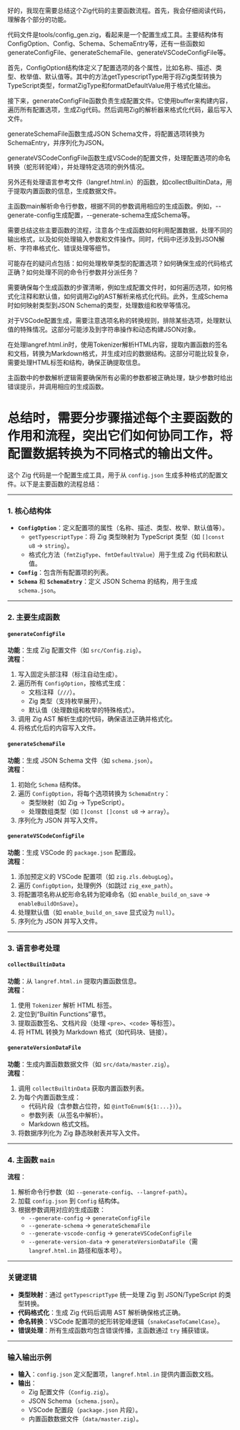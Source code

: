 好的，我现在需要总结这个Zig代码的主要函数流程。首先，我会仔细阅读代码，理解各个部分的功能。

代码文件是tools/config_gen.zig，看起来是一个配置生成工具。主要结构体有ConfigOption、Config、Schema、SchemaEntry等，还有一些函数如generateConfigFile、generateSchemaFile、generateVSCodeConfigFile等。

首先，ConfigOption结构体定义了配置选项的各个属性，比如名称、描述、类型、枚举值、默认值等。其中的方法getTypescriptType用于将Zig类型转换为TypeScript类型，formatZigType和formatDefaultValue用于格式化输出。

接下来，generateConfigFile函数负责生成配置文件。它使用buffer来构建内容，遍历所有配置选项，生成Zig代码。然后调用Zig的解析器来格式化代码，最后写入文件。

generateSchemaFile函数生成JSON Schema文件，将配置选项转换为SchemaEntry，并序列化为JSON。

generateVSCodeConfigFile函数生成VSCode的配置文件，处理配置选项的命名转换（蛇形转驼峰），并处理特定选项的例外情况。

另外还有处理语言参考文件（langref.html.in）的函数，如collectBuiltinData，用于提取内置函数的信息，生成数据文件。

主函数main解析命令行参数，根据不同的参数调用相应的生成函数。例如，--generate-config生成配置，--generate-schema生成Schema等。

需要总结这些主要函数的流程，注意各个生成函数如何利用配置数据，处理不同的输出格式，以及如何处理输入参数和文件操作。同时，代码中还涉及到JSON解析、字符串格式化、错误处理等细节。

可能存在的疑问点包括：如何处理枚举类型的配置选项？如何确保生成的代码格式正确？如何处理不同的命令行参数并分派任务？

需要确保每个生成函数的步骤清晰，例如生成配置文件时，如何遍历选项，如何格式化注释和默认值，如何调用Zig的AST解析来格式化代码。此外，生成Schema时如何映射类型到JSON Schema的类型，处理数组和枚举等情况。

对于VSCode配置生成，需要注意选项名称的转换规则，排除某些选项，处理默认值的特殊情况。这部分可能涉及到字符串操作和动态构建JSON对象。

在处理langref.html.in时，使用Tokenizer解析HTML内容，提取内置函数的签名和文档，转换为Markdown格式，并生成对应的数据结构。这部分可能比较复杂，需要处理HTML标签和结构，确保正确提取信息。

主函数中的参数解析逻辑需要确保所有必需的参数都被正确处理，缺少参数时给出错误提示，并调用相应的生成函数。

总结时，需要分步骤描述每个主要函数的作用和流程，突出它们如何协同工作，将配置数据转换为不同格式的输出文件。
================================================
这个 Zig 代码是一个配置生成工具，用于从 `config.json` 生成多种格式的配置文件。以下是主要函数的流程总结：

---

### **1. 核心结构体**
- **`ConfigOption`**：定义配置项的属性（名称、描述、类型、枚举、默认值等）。
  - `getTypescriptType`：将 Zig 类型映射为 TypeScript 类型（如 `[]const u8` → `string`）。
  - 格式化方法（`fmtZigType`、`fmtDefaultValue`）用于生成 Zig 代码和默认值。
- **`Config`**：包含所有配置项的列表。
- **`Schema`** 和 **`SchemaEntry`**：定义 JSON Schema 的结构，用于生成 `schema.json`。

---

### **2. 主要生成函数**
#### **`generateConfigFile`**  
**功能**：生成 Zig 配置文件（如 `src/Config.zig`）。  
**流程**：
1. 写入固定头部注释（标注自动生成）。
2. 遍历所有 `ConfigOption`，按格式生成：
   - 文档注释（`///`）。
   - Zig 类型（支持枚举展开）。
   - 默认值（处理数组和枚举的特殊格式）。
3. 调用 Zig AST 解析生成的代码，确保语法正确并格式化。
4. 将格式化后的内容写入文件。

#### **`generateSchemaFile`**  
**功能**：生成 JSON Schema 文件（如 `schema.json`）。  
**流程**：
1. 初始化 `Schema` 结构体。
2. 遍历 `ConfigOption`，将每个选项转换为 `SchemaEntry`：
   - 类型映射（如 Zig → TypeScript）。
   - 处理数组类型（如 `[]const []const u8` → `array`）。
3. 序列化为 JSON 并写入文件。

#### **`generateVSCodeConfigFile`**  
**功能**：生成 VSCode 的 `package.json` 配置段。  
**流程**：
1. 添加预定义的 VSCode 配置项（如 `zig.zls.debugLog`）。
2. 遍历 `ConfigOption`，处理例外（如跳过 `zig_exe_path`）。
3. 将配置项名称从蛇形命名转为驼峰命名（如 `enable_build_on_save` → `enableBuildOnSave`）。
4. 处理默认值（如 `enable_build_on_save` 显式设为 `null`）。
5. 序列化为 JSON 并写入文件。

---

### **3. 语言参考处理**
#### **`collectBuiltinData`**  
**功能**：从 `langref.html.in` 提取内置函数信息。  
**流程**：
1. 使用 `Tokenizer` 解析 HTML 标签。
2. 定位到“Builtin Functions”章节。
3. 提取函数签名、文档片段（处理 `<pre>`、`<code>` 等标签）。
4. 将 HTML 转换为 Markdown 格式（如代码块、链接）。

#### **`generateVersionDataFile`**  
**功能**：生成内置函数数据文件（如 `src/data/master.zig`）。  
**流程**：
1. 调用 `collectBuiltinData` 获取内置函数列表。
2. 为每个内置函数生成：
   - 代码片段（含参数占位符，如 `@intToEnum(${1:...})`）。
   - 参数列表（从签名中解析）。
   - Markdown 格式文档。
3. 将数据序列化为 Zig 静态映射表并写入文件。

---

### **4. 主函数 `main`**  
**流程**：
1. 解析命令行参数（如 `--generate-config`、`--langref-path`）。
2. 加载 `config.json` 到 `Config` 结构体。
3. 根据参数调用对应的生成函数：
   - `--generate-config` → `generateConfigFile`
   - `--generate-schema` → `generateSchemaFile`
   - `--generate-vscode-config` → `generateVSCodeConfigFile`
   - `--generate-version-data` → `generateVersionDataFile`（需 `langref.html.in` 路径和版本号）。

---

### **关键逻辑**
- **类型映射**：通过 `getTypescriptType` 统一处理 Zig 到 JSON/TypeScript 的类型转换。
- **代码格式化**：生成 Zig 代码后调用 AST 解析确保格式正确。
- **命名转换**：VSCode 配置项的蛇形转驼峰逻辑（`snakeCaseToCamelCase`）。
- **错误处理**：所有生成函数均包含错误传播，主函数通过 `try` 捕获错误。

---

### **输入输出示例**
- **输入**：`config.json` 定义配置项，`langref.html.in` 提供内置函数文档。
- **输出**：
  - Zig 配置文件（`Config.zig`）。
  - JSON Schema（`schema.json`）。
  - VSCode 配置段（`package.json` 片段）。
  - 内置函数数据文件（`data/master.zig`）。